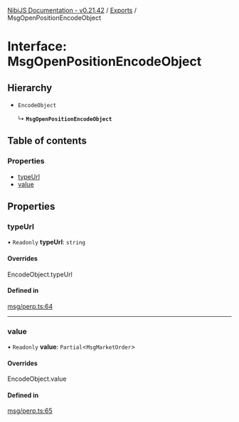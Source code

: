 [NibiJS Documentation - v0.21.42](../intro.md) / [Exports](../modules.md) / MsgOpenPositionEncodeObject

# Interface: MsgOpenPositionEncodeObject

## Hierarchy

- `EncodeObject`

  ↳ **`MsgOpenPositionEncodeObject`**

## Table of contents

### Properties

- [typeUrl](MsgOpenPositionEncodeObject.md#typeurl)
- [value](MsgOpenPositionEncodeObject.md#value)

## Properties

### typeUrl

• `Readonly` **typeUrl**: `string`

#### Overrides

EncodeObject.typeUrl

#### Defined in

[msg/perp.ts:64](https://github.com/NibiruChain/ts-sdk/blob/2993dce/packages/nibijs/src/msg/perp.ts#L64)

---

### value

• `Readonly` **value**: `Partial`<`MsgMarketOrder`\>

#### Overrides

EncodeObject.value

#### Defined in

[msg/perp.ts:65](https://github.com/NibiruChain/ts-sdk/blob/2993dce/packages/nibijs/src/msg/perp.ts#L65)
